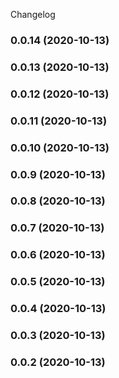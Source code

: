 Changelog
### 0.0.14 (2020-10-13)

### 0.0.13 (2020-10-13)

### 0.0.12 (2020-10-13)

### 0.0.11 (2020-10-13)

### 0.0.10 (2020-10-13)

### 0.0.9 (2020-10-13)

### 0.0.8 (2020-10-13)

### 0.0.7 (2020-10-13)

### 0.0.6 (2020-10-13)

### 0.0.5 (2020-10-13)

### 0.0.4 (2020-10-13)

### 0.0.3 (2020-10-13)

### 0.0.2 (2020-10-13)
